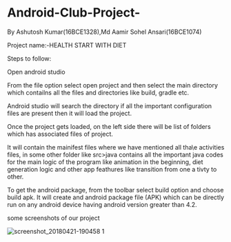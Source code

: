 # Android-Club-Project-
By Ashutosh Kumar(16BCE1328),Md Aamir Sohel Ansari(16BCE1074)

Project name:-HEALTH START WITH DIET

Steps to follow:

Open android studio

From the file option select open project and then select the main directory which contailns all the files and directories like build, gradle etc.

Android studio will search the directory if all the important configuration files are present then it will load the project.

Once the project gets loaded, on the left side there will be list of folders which has associated files of project.

It will contain the mainifest files where we have mentioned all tha\e activities files, in some other folder like src>java contains all the important java codes for the main logic of the program like animation in the beginning, diet generation logic and other app feathures like transition from one a tivty to other.

To get the android package, from the toolbar select build option and choose build apk. It will create and android package file (APK) which can be directly run on any android device having android version greater than 4.2.

some screenshots of our project 

![screenshot_20180421-190458 1](https://user-images.githubusercontent.com/31513483/39084838-88a5619e-4598-11e8-8a04-96d46de46959.png)
